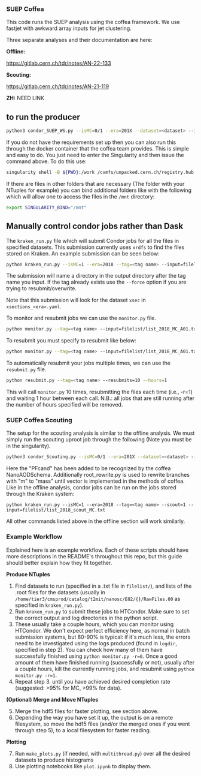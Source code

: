 ### SUEP Coffea

This code runs the SUEP analysis using the coffea framework. We use fastjet with awkward array inputs for jet clustering.

Three separate analyses and their documentation are here:

**Offline:**

https://gitlab.cern.ch/tdr/notes/AN-22-133

**Scouting:**

https://gitlab.cern.ch/tdr/notes/AN-21-119

**ZH:**
NEED LINK

## to run the producer

```bash
python3 condor_SUEP_WS.py --isMC=0/1 --era=201X --dataset=<dataset> --infile=XXX.root
```

If you do not have the requirements set up then you can also run this through the docker container that the coffea team provides. This is simple and easy to do. You just need to enter the Singularity and then issue the command above. To do this use:

```bash
singularity shell -B ${PWD}:/work /cvmfs/unpacked.cern.ch/registry.hub.docker.com/coffeateam/coffea-dask:latest
```

If there are files in other folders that are necessary (The folder with your NTuples for example) you can bind additional folders like with the following which will allow one to access the files in the `/mnt` directory:

```bash
export SINGULARITY_BIND="/mnt"
```

## Manually control condor jobs rather than Dask

The `kraken_run.py` file which will submit Condor jobs for all the files in specified datasets. This submission currently uses `xrdfs` to find the files stored on Kraken. An example submission can be seen below:

```bash
python kraken_run.py --isMC=1 --era=2018 --tag=<tag name> --input=filelist/list_2018_MC_A01.txt
```

The submission will name a directory in the output directory after the tag name you input. If the tag already exists use the `--force` option if you are trying to resubmit/overwrite.

Note that this submission will look for the dataset `xsec` in `xsections_<era>.yaml`.

To monitor and resubmit jobs we can use the `monitor.py` file.

```bash
python monitor.py --tag=<tag name> --input=filelist/list_2018_MC_A01.txt
```

To resubmit you must specify to resubmit like below:

```bash
python monitor.py --tag=<tag name> --input=filelist/list_2018_MC_A01.txt -r=1
```

To automatically resubmit your jobs multiple times, we can use the `resubmit.py` file.

```bash
python resubmit.py --tag=<tag name> --resubmits=10 --hours=1
```

This will call `monitor.py` 10 times, resubmitting the files each time (i.e., -r=1) and waiting 1 hour between each call. N.B.: all jobs that are still running after the number of hours specified will be removed.

### SUEP Coffea Scouting

The setup for the scouting analysis is similar to the offline analysis. We must simply run the scouting uproot job through the following (Note you must be in the singularity).

```bash
python3 condor_Scouting.py --isMC=0/1 --era=201X --dataset=<dataset> --infile=XXX.root
```

Here the "PFcand" has been added to be recognized by the coffea NanoAODSchema. Additionally root_rewrite.py is used to rewrite branches with "m" to "mass" until vector is implemented in the methods of coffea. Like in the offline analysis, condor jobs can be run on the jobs stored through the Kraken system:

```
python kraken_run.py --isMC=1 --era=2018 --tag=<tag name> --scout=1 --input=filelist/list_2018_scout_MC.txt
```

All other commands listed above in the offline section will work similarly.

### Example Workflow

Explained here is an example workflow. Each of these scripts should have more descriptions in the README's throughout this repo, but this guide should better explain how they fit together.

**Produce NTuples**

1. Find datasets to run (specified in a .txt file in `filelist/`), and lists of the .root files for the datasets (usually in `/home/tier3/cmsprod/catalog/t2mit/nanosc/E02/{}/RawFiles.00` as specified in `kraken_run.py`).
2. Run `kraken_run.py` to submit these jobs to HTCondor. Make sure to set the correct output and log directories in the python script.
3. These usually take a couple hours, which you can monitor using HTCondor. We don't expect perfect efficiency here, as normal in batch submission systems, but 80-90% is typical: if it's much less, the errors need to be investigated using the logs produced (found in `logdir`, specified in step 2). You can check how many of them have successfully finished using `python monitor.py -r=0`. Once a good amount of them have finished running (successfully or not), usually after a couple hours, kill the currently running jobs, and resubmit using `python monitor.py -r=1`.
4. Repeat step 3. until you have achieved desired completion rate (suggested: >95% for MC, >99% for data).

**(Optional) Merge and Move NTuples**

5. Merge the hdf5 files for faster plotting, see section above.
6. Depending the way you have set it up, the output is on a remote filesystem, so move the hdf5 files (and/or the merged ones if you went through step 5), to a local filesystem for faster reading.

**Plotting**

7. Run `make_plots.py` (if needed, with `multithread.py`) over all the desired datasets to produce histograms
8. Use plotting notebooks like `plot.ipynb` to display them.
